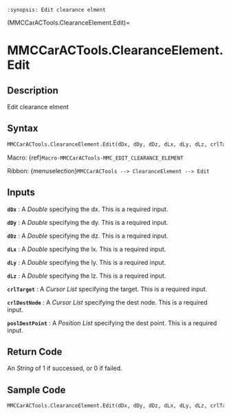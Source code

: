```{module} MMCCarACTools.ClearanceElement.Edit()
:synopsis: Edit clearance elment
```

(MMCCarACTools.ClearanceElement.Edit)=

# MMCCarACTools.ClearanceElement.Edit

## Description

Edit clearance elment

## Syntax

```python
MMCCarACTools.ClearanceElement.Edit(dDx, dDy, dDz, dLx, dLy, dLz, crlTarget, crlDestNode, poslDestPoint)
```

Macro: {ref}`Macro-MMCCarACTools-MMC_EDIT_CLEARANCE_ELEMENT`

Ribbon: {menuselection}`MMCCarACTools --> ClearanceElement --> Edit`

## Inputs

**`dDx`**
: A _Double_ specifying the dx. This is a required input.

**`dDy`**
: A _Double_ specifying the dy. This is a required input.

**`dDz`**
: A _Double_ specifying the dz. This is a required input.

**`dLx`**
: A _Double_ specifying the lx. This is a required input.

**`dLy`**
: A _Double_ specifying the ly. This is a required input.

**`dLz`**
: A _Double_ specifying the lz. This is a required input.

**`crlTarget`**
: A _Cursor List_ specifying the target. This is a required input.

**`crlDestNode`**
: A _Cursor List_ specifying the dest node. This is a required input.

**`poslDestPoint`**
: A _Position List_ specifying the dest point. This is a required input.

## Return Code

An _String_ of 1 if successed, or 0 if failed.

## Sample Code

```python
MMCCarACTools.ClearanceElement.Edit(dDx, dDy, dDz, dLx, dLy, dLz, crlTarget, crlDestNode, poslDestPoint)
```
